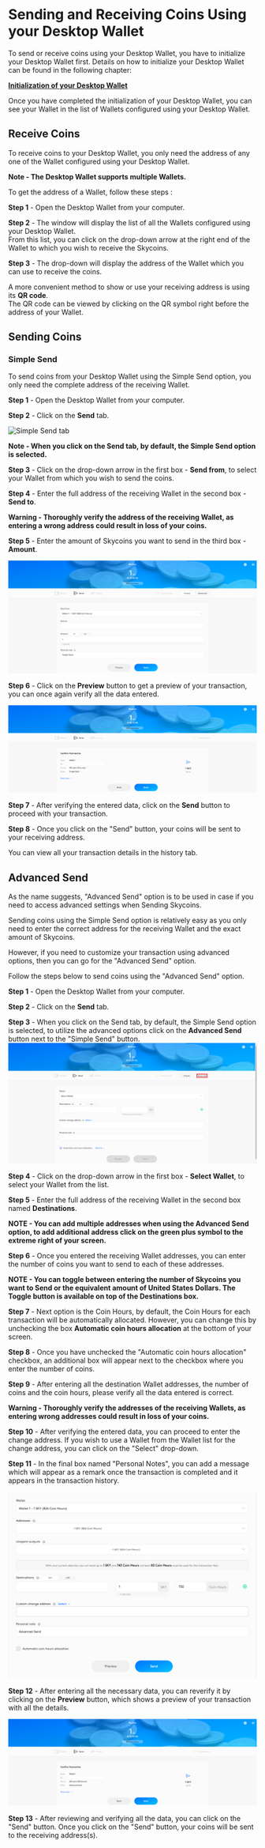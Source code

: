 # Sending and Receiving Coins Using your Desktop Wallet

To send or receive coins using your Desktop Wallet, you have to initialize your Desktop Wallet first. Details on how to initialize your Desktop Wallet can be found in the following chapter:

**[Initialization of your Desktop Wallet]()**

Once you have completed the initialization of your Desktop Wallet, you can see your Wallet in the list of Wallets configured using your Desktop Wallet.

## Receive Coins

To receive coins to your Desktop Wallet, you only need the address of any one of the Wallet configured using your Desktop Wallet.

**Note - The Desktop Wallet supports multiple Wallets.**

To get the address of a Wallet, follow these steps :

**Step 1** - Open the Desktop Wallet from your computer.

**Step 2** - The window will display the list of all the Wallets configured using your Desktop Wallet.  
From this list, you can click on the drop-down arrow at the right end of the Wallet to which you wish to receive the Skycoins.

**Step 3** - The drop-down will display the address of the Wallet which you can use to receive the coins.

A more convenient method to show or use your receiving address is using its **QR code**.  
The QR code can be viewed by clicking on the QR symbol right before the address of your Wallet.

## Sending Coins

### Simple Send

To send coins from your Desktop Wallet using the Simple Send option, you only need the complete address of the receiving Wallet.

**Step 1** - Open the Desktop Wallet from your computer.

**Step 2** - Click on the **Send** tab.

![Simple Send tab](https://github.com/SkycoinProject/User-Manuals/blob/master/Pictures/Skywallet_Simple_Send_Window.png)

**Note - When you click on the Send tab, by default, the Simple Send option is selected.** 

**Step 3** - Click on the drop-down arrow in the first box - **Send from**, to select your Wallet from which you wish to send the coins.

**Step 4** - Enter the full address of the receiving Wallet in the second box - **Send to**.

**Warning - Thoroughly verify the address of the receiving Wallet, as entering a wrong address could result in loss of your coins.**

**Step 5** - Enter the amount of Skycoins you want to send in the third box - **Amount**.

![Transaction Details for Simple Send](https://github.com/SkycoinProject/User-Manuals/blob/master/Pictures/Pictures_Desktop_Wallet_Manual/Desktop_Wallet_Simple_Send_Entered.png)

**Step 6** - Click on the **Preview** button to get a preview of your transaction, you can once again verify all the data entered.

![Preview of Transaction - Simple Send](https://github.com/SkycoinProject/User-Manuals/blob/master/Pictures/Pictures_Desktop_Wallet_Manual/Desktop_Wallet_Simple_Send_Preview.png)

**Step 7** - After verifying the entered data, click on the **Send** button to proceed with your transaction.

**Step 8** - Once you click on the "Send" button, your coins will be sent to your receiving address.

You can view all your transaction details in the history tab.

## Advanced Send
 
As the name suggests, "Advanced Send" option is to be used in case if you need to access advanced settings when Sending Skycoins.

Sending coins using the Simple Send option is relatively easy as you only need to enter the correct address for the receiving Wallet and the exact amount of Skycoins.

However, if you need to customize your transaction using advanced options, then you can go for the "Advanced Send" option.

Follow the steps below to send coins using the "Advanced Send" option.

**Step 1** - Open the Desktop Wallet from your computer.

**Step 2** - Click on the **Send** tab.

**Step 3** - When you click on the Send tab, by default, the Simple Send option is selected, to utilize the advanced options click on the **Advanced Send** button next to the "Simple Send" button.
![Advanced Send tab](https://github.com/SkycoinProject/User-Manuals/blob/master/Pictures/Pictures_Desktop_Wallet_Manual/Desktop_Wallet_Advanced_Send_Window.png)

**Step 4** - Click on the drop-down arrow in the first box - **Select Wallet**, to select your Wallet from the list.

**Step 5** - Enter the full address of the receiving Wallet in the second box named **Destinations**.

**NOTE - You can add multiple addresses when using the Advanced Send option, to add additional address click on the green plus symbol to the extreme right of your screen.**

**Step 6** - Once you entered the receiving Wallet addresses, you can enter the number of coins you want to send to each of these addresses.

**NOTE - You can toggle between entering the number of Skycoins you want to Send or the equivalent amount of United States Dollars. The Toggle button is available on top of the Destinations box.**

**Step 7** - Next option is the Coin Hours, by default, the Coin Hours for each transaction will be automatically allocated. However, you can change this by unchecking the box **Automatic coin hours allocation** at the bottom of your screen.

**Step 8** - Once you have unchecked the "Automatic coin hours allocation" checkbox, an additional box will appear next to the checkbox where you enter the number of coins.

**Step 9** - After entering all the destination Wallet addresses, the number of coins and the coin hours, please verify all the data entered is correct.

**Warning - Thoroughly verify the addresses of the receiving Wallets, as entering wrong addresses could result in loss of your coins.**

**Step 10** - After verifying the entered data, you can proceed to enter the change address. If you wish to use a Wallet from the Wallet list for the change address, you can click on the "Select" drop-down.

**Step 11** - In the final box named "Personal Notes", you can add a message which will appear as a remark once the transaction is completed and it appears in the transaction history.

![Advanced Send transaction filled](https://github.com/SkycoinProject/User-Manuals/blob/master/Pictures/Pictures_Desktop_Wallet_Manual/Desktop_Wallet_Advanced_Send_Window_Entered.png)

**Step 12** - After entering all the necessary data, you can reverify it by clicking on the **Preview** button, which shows a preview of your transaction with all the details.

![Advanced Send Preview](https://github.com/SkycoinProject/User-Manuals/blob/master/Pictures/Pictures_Desktop_Wallet_Manual/Desktop_Wallet_Advanced_Send_Preview.png)

**Step 13** - After reviewing and verifying all the data, you can click on the "Send" button. Once you click on the "Send" button, your coins will be sent to the receiving address(s).
